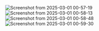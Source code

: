 ![Screenshot from 2025-03-01 00-57-19](https://github.com/user-attachments/assets/1cc9d0b2-fa9a-4744-b9b7-7884e671b98e)
![Screenshot from 2025-03-01 00-58-13](https://github.com/user-attachments/assets/0125016a-da38-48a0-a72f-d816ed9a4aad)
![Screenshot from 2025-03-01 00-58-48](https://github.com/user-attachments/assets/22c69f51-e120-4ed5-9a5b-7b0269774899)
![Screenshot from 2025-03-01 00-59-30](https://github.com/user-attachments/assets/b9c59ce1-85af-44f5-ac2a-23895e1b8b6c)
